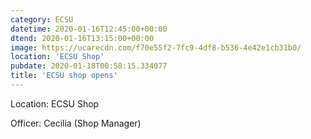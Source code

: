```yaml
---
category: ECSU
datetime: 2020-01-16T12:45:00+00:00
dtend: 2020-01-16T13:15:00+00:00
image: https://ucarecdn.com/f70e55f2-7fc9-4df8-b536-4e42e1cb31b0/
location: 'ECSU Shop'
pubdate: 2020-01-18T00:58:15.334077
title: 'ECSU shop opens'
---
```

Location: ECSU Shop

Officer: Cecilia (Shop Manager)

